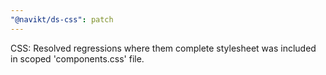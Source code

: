 ```yaml
---
"@navikt/ds-css": patch
---
```


CSS: Resolved regressions where them complete stylesheet was included in scoped 'components.css' file.
